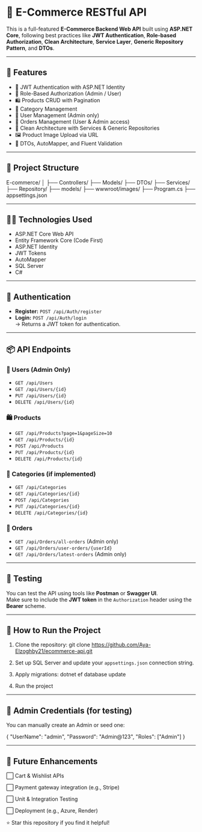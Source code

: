 # 🛒 E-Commerce RESTful API

This is a full-featured **E-Commerce Backend Web API** built using **ASP.NET Core**, following best practices like **JWT Authentication**, **Role-based Authorization**, **Clean Architecture**, **Service Layer**, **Generic Repository Pattern**, and **DTOs**.

---

## 🚀 Features

- 🔐 JWT Authentication with ASP.NET Identity  
- 👥 Role-Based Authorization (Admin / User)  
- 🛍️ Products CRUD with Pagination  
- 📂 Category Management  
- 👤 User Management (Admin only)  
- 🧾 Orders Management (User & Admin access)  
- 🧰 Clean Architecture with Services & Generic Repositories  
- 🖼️ Product Image Upload via URL  
- 🧠 DTOs, AutoMapper, and Fluent Validation  

---

## 📁 Project Structure
E-commerce/
│
├── Controllers/
├── Models/
├── DTOs/
├── Services/
├── Repository/
├── models/
├── wwwroot/images/
├── Program.cs
├── appsettings.json


---

## 🧑‍💻 Technologies Used

- ASP.NET Core Web API  
- Entity Framework Core (Code First)  
- ASP.NET Identity  
- JWT Tokens  
- AutoMapper  
- SQL Server  
- C#  

---

## 🔐 Authentication

- **Register:** `POST /api/Auth/register`  
- **Login:** `POST /api/Auth/login`  
  → Returns a JWT token for authentication.

---

## 📦 API Endpoints

### 👤 Users (Admin Only)

- `GET /api/Users`  
- `GET /api/Users/{id}`  
- `PUT /api/Users/{id}`  
- `DELETE /api/Users/{id}`  

### 🛍️ Products

- `GET /api/Products?page=1&pageSize=10`  
- `GET /api/Products/{id}`  
- `POST /api/Products`  
- `PUT /api/Products/{id}`  
- `DELETE /api/Products/{id}`  

### 📂 Categories (if implemented)

- `GET /api/Categories`  
- `GET /api/Categories/{id}`  
- `POST /api/Categories`  
- `PUT /api/Categories/{id}`  
- `DELETE /api/Categories/{id}`  

### 🧾 Orders

- `GET /api/Orders/all-orders` (Admin only)  
- `GET /api/Orders/user-orders/{userId}`  
- `GET /api/Orders/latest-orders` (Admin only)  

---

## 🧪 Testing

You can test the API using tools like **Postman** or **Swagger UI**.  
Make sure to include the **JWT token** in the `Authorization` header using the **Bearer** scheme.

---

## 🔧 How to Run the Project

1. Clone the repository:
git clone https://github.com/Aya-Elzoghby21/ecommerce-api.git

2. Set up SQL Server and update your `appsettings.json` connection string.

3. Apply migrations: 
dotnet ef database update

4. Run the project

---

## 👤 Admin Credentials (for testing)

You can manually create an Admin or seed one:

{
"UserName": "admin",
"Password": "Admin@123",
"Roles": ["Admin"]
}

---
## 📌 Future Enhancements

⬜ Cart & Wishlist APIs

⬜ Payment gateway integration (e.g., Stripe)

⬜ Unit & Integration Testing

⬜ Deployment (e.g., Azure, Render)

⭐️ Star this repository if you find it helpful!

